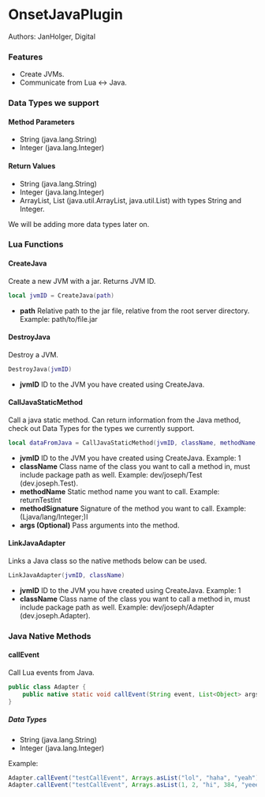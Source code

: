 # OnsetJavaPlugin
Authors: JanHolger, Digital

### Features
* Create JVMs.
* Communicate from Lua <-> Java.

### Data Types we support
#### Method Parameters
* String (java.lang.String)
* Integer (java.lang.Integer)

#### Return Values
* String (java.lang.String)
* Integer (java.lang.Integer)
* ArrayList, List (java.util.ArrayList, java.util.List) with types String and Integer.

We will be adding more data types later on.

### Lua Functions
#### CreateJava
Create a new JVM with a jar. Returns JVM ID.
```lua
local jvmID = CreateJava(path)
```
* **path** Relative path to the jar file, relative from the root server directory. Example: path/to/file.jar

#### DestroyJava
Destroy a JVM.
```lua
DestroyJava(jvmID)
```
* **jvmID** ID to the JVM you have created using CreateJava.

#### CallJavaStaticMethod
Call a java static method. Can return information from the Java method, check out Data Types for the types we currently support.
```lua
local dataFromJava = CallJavaStaticMethod(jvmID, className, methodName, methodSignature, args...)
```
* **jvmID** ID to the JVM you have created using CreateJava. Example: 1
* **className** Class name of the class you want to call a method in, must include package path as well. Example: dev/joseph/Test (dev.joseph.Test).
* **methodName** Static method name you want to call. Example: returnTestInt
* **methodSignature** Signature of the method you want to call. Example: (Ljava/lang/Integer;)I
* **args (Optional)** Pass arguments into the method.

#### LinkJavaAdapter
Links a Java class so the native methods below can be used.
```lua
LinkJavaAdapter(jvmID, className)
```
* **jvmID** ID to the JVM you have created using CreateJava. Example: 1
* **className** Class name of the class you want to call a method in, must include package path as well. Example: dev/joseph/Adapter (dev.joseph.Adapter).

### Java Native Methods
#### callEvent
Call Lua events from Java.
```java
public class Adapter {
    public native static void callEvent(String event, List<Object> args);
}
```

##### Data Types
* String (java.lang.String)
* Integer (java.lang.Integer)

Example:
```java
Adapter.callEvent("testCallEvent", Arrays.asList("lol", "haha", "yeah"));
Adapter.callEvent("testCallEvent", Arrays.asList(1, 2, "hi", 384, "yeeep"));
```
